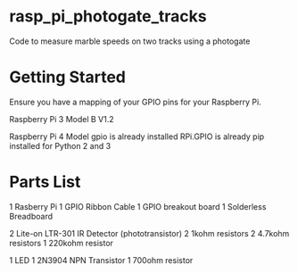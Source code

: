 # rasp_pi_photogate_tracks
Code to measure marble speeds on two tracks using a photogate

# Getting Started
Ensure you have a mapping of your GPIO pins for your Raspberry Pi.

Raspberry Pi 3 Model B V1.2


Raspberry Pi 4 Model 
gpio is already installed
RPi.GPIO is already pip installed for Python 2 and 3

# Parts List
1 Rasberry Pi
1 GPIO Ribbon Cable
1 GPIO breakout board
1 Solderless Breadboard

2 Lite-on  LTR-301 IR Detector (phototransistor)
2 1kohm resistors
2 4.7kohm resistors
1 220kohm resistor

1 LED
1 2N3904 NPN Transistor
1 700ohm resistor
